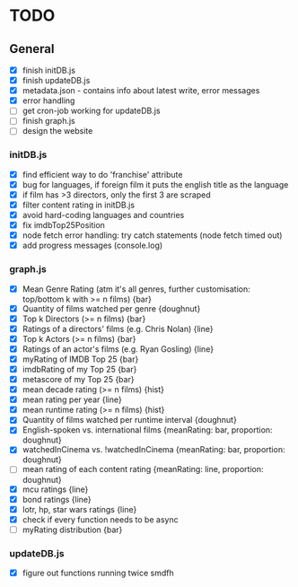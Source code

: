 # TODO

## General
- [x] finish initDB.js
- [x] finish updateDB.js
- [x] metadata.json - contains info about latest write, error messages
- [x] error handling
- [ ] get cron-job working for updateDB.js
- [ ] finish graph.js
- [ ] design the website

### initDB.js
- [x] find efficient way to do 'franchise' attribute
- [x] bug for languages, if foreign film it puts the english title as the language
- [x] if film has >3 directors, only the first 3 are scraped
- [x] filter content rating in initDB.js
- [x] avoid hard-coding languages and countries
- [x] fix imdbTop25Position
- [x] node fetch error handling: try catch statements (node fetch timed out)
- [x] add progress messages (console.log)

### graph.js
- [x] Mean Genre Rating (atm it's all genres, further customisation: top/bottom k with >= n films) {bar}
- [x] Quantity of films watched per genre {doughnut}
- [x] Top k Directors (>= n films) {bar}
- [x] Ratings of a directors' films (e.g. Chris Nolan) {line}
- [x] Top k Actors (>= n films) {bar}
- [x] Ratings of an actor's films (e.g. Ryan Gosling) {line}
- [x] myRating of IMDB Top 25 {bar}
- [x] imdbRating of my Top 25 {bar}
- [x] metascore of my Top 25 {bar}
- [x] mean decade rating (>= n films) {hist}
- [x] mean rating per year {line}
- [x] mean runtime rating (>= n films) {hist}
- [x] Quantity of films watched per runtime interval {doughnut}
- [x] English-spoken  vs. international films {meanRating: bar, proportion: doughnut}
- [x] watchedInCinema vs. !watchedInCinema    {meanRating: bar, proportion: doughnut}
- [ ] mean rating of each content rating {meanRating: line, proportion: doughnut}
- [x] mcu ratings {line}
- [x] bond ratings {line}
- [x] lotr, hp, star wars ratings {line}
- [x] check if every function needs to be async
- [ ] myRating distribution {bar}

### updateDB.js
- [x] figure out functions running twice smdfh

